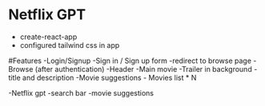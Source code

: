 # Netflix GPT

- create-react-app
- configured tailwind css in app

#Features
-Login/Signup
-Sign in / Sign up form
-redirect to browse page
-Browse (after authentication)
-Header
-Main movie
-Trailer in background
-title and description
-Movie suggestions - Movies list \* N

-Netflix gpt
-search bar
-movie suggestions
